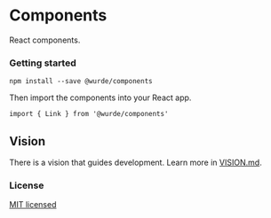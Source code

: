 # Components

React components.

### Getting started

```
npm install --save @wurde/components
```

Then import the components into your React app.

```
import { Link } from '@wurde/components'
```

## Vision

There is a vision that guides development. Learn more in [VISION.md](VISION.md).

### License

[MIT licensed](./LICENSE)
